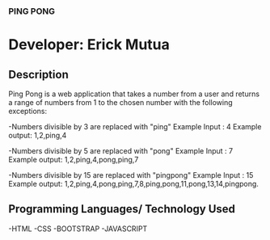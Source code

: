 ### PING PONG

# Developer: Erick Mutua

## Description
Ping Pong is a web application that takes a number from a user and returns a range of numbers from 1 to the chosen number with the following exceptions:

-Numbers divisible by 3 are replaced with "ping" Example Input : 4 Example output: 1,2,ping,4

-Numbers divisible by 5 are replaced with "pong" Example Input : 7 Example output: 1,2,ping,4,pong,ping,7

-Numbers divisible by 15 are replaced with "pingpong" Example Input : 15 Example output: 1,2,ping,4,pong,ping,7,8,ping,pong,11,pong,13,14,pingpong.

## Programming Languages/ Technology Used
-HTML
-CSS
-BOOTSTRAP
-JAVASCRIPT
